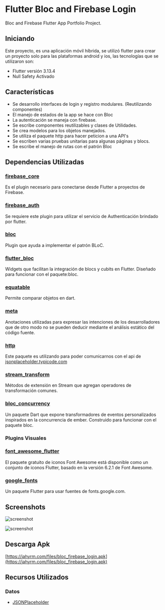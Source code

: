 # Flutter Bloc and Firebase Login

Bloc and Firebase Flutter App Portfolio Project.

## Iniciando

Este proyecto, es una aplicación móvil híbrida, se utilizó flutter para crear un proyecto solo para las plataformas android y ios, las tecnologías que se utilizaron son:

- Flutter versión 3.13.4
- Null Safety Activado

## Características

- Se desarrollo interfaces de login y registro modulares. (Reutilizando componentes)
- El manejo de estados de la app se hace con Bloc
- La autenticación se maneja con firebase.
- Se escribe componentes reutilizables y clases de Utilidades.
- Se crea modelos para los objetos manejados.
- Se utiliza el paquete http para hacer peticion a una API's
- Se escriben varias pruebas unitarias para algunas páginas y blocs.
- Se escribe el manejo de rutas con el patrón Bloc

## Dependencias Utilizadas

### [firebase_core](https://pub.dev/packages/firebase_core)

Es el plugin necesario para conectarse desde Flutter a proyectos de Firebase.

### [firebase_auth](https://pub.dev/packages/firebase_auth)

Se requiere este plugin para utilizar el servicio de Authenticación brindado por flutter.

### [bloc](https://pub.dev/packages/bloc)

Plugin que ayuda a implementar el patrón BLoC.

### [flutter_bloc](https://pub.dev/packages/flutter_bloc)

Widgets que facilitan la integración de blocs y cubits en Flutter. Diseñado para funcionar con el paquete:bloc.

### [equatable](https://pub.dev/packages/equatable)

Permite comparar objetos en dart.

### [meta](https://pub.dev/packages/meta)

Anotaciones utilizadas para expresar las intenciones de los desarrolladores que de otro modo no se pueden deducir mediante el análisis estático del código fuente.

### [http](https://pub.dev/packages/http)

Este paquete es utilizando para poder comunicarnos con el api de [jsonplaceholder.typicode.com](https://jsonplaceholder.typicode.com/)

### [stream_transform](https://pub.dev/packages/stream_transform)

Métodos de extensión en Stream que agregan operadores de transformación comunes.

### [bloc_concurrency](https://pub.dev/packages/bloc_concurrency)

Un paquete Dart que expone transformadores de eventos personalizados inspirados en la concurrencia de ember. Construido para funcionar con el paquete bloc.

### Plugins Visuales
### [font_awesome_flutter](https://pub.dev/packages/font_awesome_flutter)

El paquete gratuito de iconos Font Awesome está disponible como un conjunto de iconos Flutter, basado en la versión 6.2.1 de Font Awesome.

### [google_fonts](https://pub.dev/packages/google_fonts)

Un paquete Flutter para usar fuentes de fonts.google.com.


## Screenshots

![screenshot](https://jahyrm.com/files/b_f_login_ss_1.gif)

![screenshot](https://jahyrm.com/files/b_f_login_ss_2.gif)

## Descarga Apk

[https://jahyrm.com/files/bloc_firebase_login.apk](https://jahyrm.com/files/bloc_firebase_login.apk)

## Recursos Utilizados

### Datos

- [JSONPlaceholder](https://jsonplaceholder.typicode.com/)
